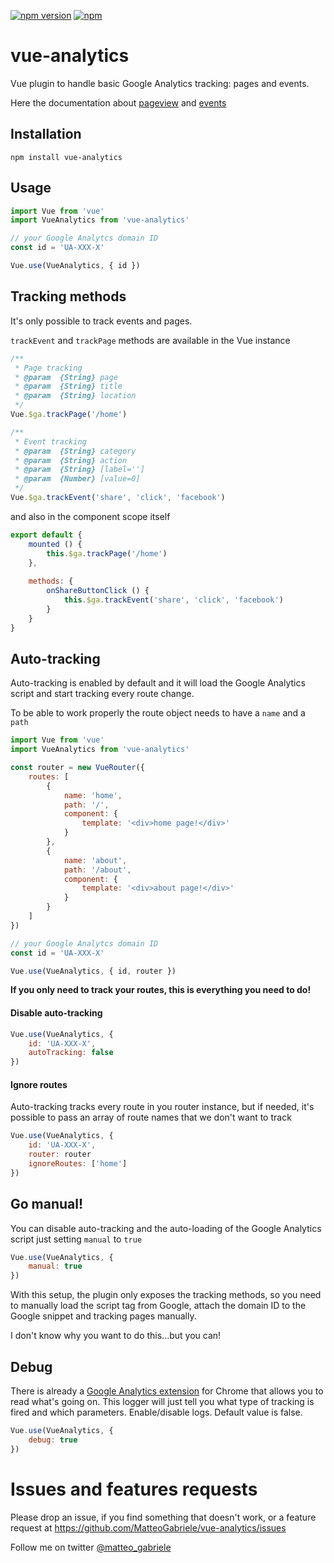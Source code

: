 [![npm version](https://badge.fury.io/js/vue-analytics.svg)](https://badge.fury.io/js/vue-analytics) [![npm](https://img.shields.io/npm/dt/vue-analytics.svg)](https://www.npmjs.com/package/vue-analytics)


# vue-analytics
Vue plugin to handle basic Google Analytics tracking: pages and events.

Here the documentation about [pageview](https://developers.google.com/analytics/devguides/collection/analyticsjs/pages) and [events](https://developers.google.com/analytics/devguides/collection/analyticsjs/events)

## Installation

```shell
npm install vue-analytics
```

## Usage

```js
import Vue from 'vue'
import VueAnalytics from 'vue-analytics'

// your Google Analytcs domain ID
const id = 'UA-XXX-X'

Vue.use(VueAnalytics, { id })

```


## Tracking methods

It's only possible to track events and pages.

`trackEvent` and `trackPage` methods are available in the Vue instance 

```js
/**
 * Page tracking
 * @param  {String} page
 * @param  {String} title
 * @param  {String} location
 */
Vue.$ga.trackPage('/home')

/**
 * Event tracking
 * @param  {String} category
 * @param  {String} action
 * @param  {String} [label='']
 * @param  {Number} [value=0]
 */
Vue.$ga.trackEvent('share', 'click', 'facebook')
```

and also in the component scope itself

```js
export default {	
	mounted () {
		this.$ga.trackPage('/home')
	},
	
	methods: {
		onShareButtonClick () {
			this.$ga.trackEvent('share', 'click', 'facebook')
		}
	}
}
```

## Auto-tracking

Auto-tracking is enabled by default and it will load the Google Analytics script and start tracking every route change.

To be able to work properly the route object needs to have a `name` and a `path`

```js
import Vue from 'vue'
import VueAnalytics from 'vue-analytics'

const router = new VueRouter({
	routes: [
		{
			name: 'home',
			path: '/',
			component: {
				template: '<div>home page!</div>'
			}
		},
		{
			name: 'about',
			path: '/about',
			component: {
				template: '<div>about page!</div>'
			}
		}
	]
})

// your Google Analytcs domain ID
const id = 'UA-XXX-X'

Vue.use(VueAnalytics, { id, router })

```

**If you only need to track your routes, this is everything you need to do!**

#### Disable auto-tracking

```js
Vue.use(VueAnalytics, {
	id: 'UA-XXX-X',
	autoTracking: false
})
```

#### Ignore routes

Auto-tracking tracks every route in you router instance, but if needed, it's possible to pass an array of route names that we don't want to track


```js
Vue.use(VueAnalytics, {
	id: 'UA-XXX-X',
	router: router
	ignoreRoutes: ['home']
})
```

## Go manual!

You can disable auto-tracking and the auto-loading of the Google Analytics script just setting `manual` to `true`

```js
Vue.use(VueAnalytics, {
	manual: true
})
```

With this setup, the plugin only exposes the tracking methods, so you need to manually load the script tag from Google, attach the domain ID to the Google snippet and tracking pages manually.

I don't know why you want to do this...but you can!

## Debug

There is already a [Google Analytics extension](https://chrome.google.com/webstore/detail/google-analytics-debugger/jnkmfdileelhofjcijamephohjechhna) for Chrome that allows you to read what's going on.
This logger will just tell you what type of tracking is fired and which parameters.
Enable/disable logs. Default value is false.

```js
Vue.use(VueAnalytics, { 
	debug: true 
})
```

# Issues and features requests
Please drop an issue, if you find something that doesn't work, or a feature request at https://github.com/MatteoGabriele/vue-analytics/issues

Follow me on twitter [@matteo_gabriele](https://twitter.com/matteo_gabriele)
